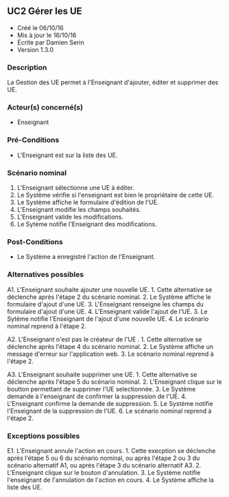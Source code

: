 ## UC2 Gérer les UE

* Créé le 06/10/16
* Mis à jour le 16/10/16
* Écrite par Damien Serin
* Version 1.3.0

### Description

La Gestion des UE permet à l'Enseignant d'ajouter, éditer et supprimer des UE.

### Acteur(s) concerné(s)

* Enseignant

### Pré-Conditions

* L'Enseignant est sur la liste des UE.

### Scénario nominal

1. L'Enseignant sélectionne une UE à éditer.
2. Le Système vérifie si l'enseignant est bien le propriétaire de cette UE.
3. Le Système affiche le formulaire d'édition de l'UE.
4. L'Enseignant modifie les champs souhaités.
5. L'Enseignant valide les modifications.
6. Le Sytème notifie l'Enseignant des modifications.

### Post-Conditions

* Le Système a enregistré l'action de l'Enseignant.

### Alternatives possibles

A1. L'Enseignant souhaite ajouter une nouvelle UE.
    1. Cette alternative se déclenche après l'étape 2 du scénario nominal.
    2. Le Système affiche le formulaire d'ajout d'une UE.
    3. L'Enseignant renseigne les champs du formulaire d'ajout d'une UE.
    4. L'Enseignant valide l'ajout de l'UE.
    3. Le Sytème notifie l'Enseignant de l'ajout d'une nouvelle UE.
    4. Le scénario nominal reprend à l'étape 2.

A2. L'Enseignant n'est pas le créateur de l'UE	.
    1. Cette alternative se déclenche après l'étape 4 du scénario nominal.
    2. Le Système affiche un message d'erreur sur l'application web.
    3. Le scénario nominal reprend à l'étape 2.

A3. L'Enseignant souhaite supprimer une UE.
    1. Cette alternative se déclenche après l'étape 5 du scénario nominal.
    2. L'Enseignant clique sur le boutton permettant de supprimer l'UE selectionnée.
    3. Le Système demande à l'enseignant de confirmer la suppression de l'UE.
    4. L'Enseignant confirme la demande de suppression.
    5. Le Système notifie l'Enseignant de la suppression de l'UE.
    6. Le scénario nominal reprend à l'étape 2.

### Exceptions possibles

E1. L'Enseignant annule l'action en cours.
    1. Cette execption se déclenche après l'étape 5 ou 6 du scénario nominal, ou après l'étape 2 ou 3 du scénario alternatif A1, ou après l'étape 3 du scénario alternatif A3.
    2. L'Enseignant clique sur le bouton d'annulation.
    3. Le Système notifie l'enseignant de l'annulation de l'action en cours.
    4. Le Système affiche la liste des UE.
